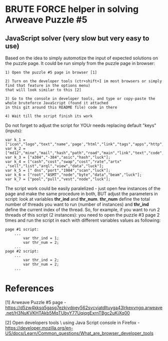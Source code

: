 # BRUTE FORCE helper in solving Arweave Puzzle #5

## JavaScript solver (very slow but very easy to use)

Based on the idea to simply automotize the input of expected solutions on the puzzle page. It could be run simply from the puzzle page in browser:
```
1) Open the puzzle #5 page in browser [1]

2) Turn on the developer tools (ctr+shift+I im most browsers or simply find that feature in the options menu) 
that will look similar to this [2]

3) Go to the console in developer tools, and type or copy-paste the whole bruteforce JavaScript (found it attached
in this git around this README file) code in there

4) Wait till the script finish its work
```

Do not forget to adjust the script for YOUr needs replacing default "keys" (inputs):

```
var k_1 = ["icon","logo","text","name",'page',"html","link","tags","apps","http","main","hack","mail","type","luck"];  
var k_2 = ["md12","mine","mail","hash","path","road","main","link","text","code","luck"];
var k_3 = ["a384","-384","asic","hash","luck"];
var k_4 = ["cash","cost","swap","cost","rate","artx" ,"sell","list","arql","view","data","luck"];
var k_5 = [" dns","port","1984","scan","luck"];
var k_6 = ["root","ASMT","node","byte","data","beam","luck"];
var k_7 = ["pool","pull","vest","node","luck"];
```

The script work could be easily paralelized - just open few instances of the page and make the same procedure in both, BUT adjust the parameters in script: look at variables **thr_ind** and **thr_num**.
**thr_num** define the total number of threads you want to run (number of instances) and **thr_ind** define the current index of the thread. So, for example, if you want to run 2 threads of this script (2 instances): you need to open the puzzle #3 page 2 times and run the script in each with different variables values as following:
```
page #1 script:
    ...
        var thr_ind = 1;
        var thr_num = 2;   
    ...
page #2 script:
    ...
        var thr_ind = 2;
        var thr_num = 2;   
    ...
```

# References
[1] Arweave Puzzle #5 page - https://d5zw4kksq5gasg7ezkjvdpey562svcviatdltuyga43lrkexvngq.arweave.net/H3NuKVKHTAkb5MqTUbyY77UqiqgExrnTBgc2uKiXq00

[2] Open developers tools \ using Java Script console in Firefox - https://developer.mozilla.org/en-US/docs/Learn/Common_questions/What_are_browser_developer_tools
